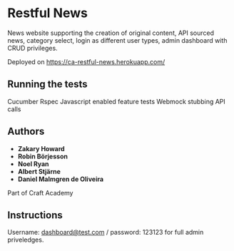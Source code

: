 # Restful News

News website supporting the creation of original content, API sourced news, category select, login as different user types, admin dashboard with CRUD privileges.

Deployed on https://ca-restful-news.herokuapp.com/

## Running the tests

Cucumber
Rspec
Javascript enabled feature tests
Webmock stubbing API calls

## Authors

* **Zakary Howard**
* **Robin Börjesson**
* **Noel Ryan**
* **Albert Stjärne**
* **Daniel Malmgren de Oliveira**

Part of Craft Academy

## Instructions
Username: dashboard@test.com / password: 123123 for full admin priveledges. 
